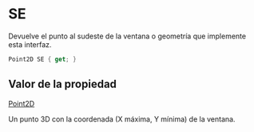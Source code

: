 # SE

Devuelve el punto al sudeste de la ventana o geometría que implemente esta interfaz.

```csharp
Point2D SE { get; }
```

## Valor de la propiedad

[Point2D](../../Point2D.md)

Un punto 3D con la coordenada \(X máxima, Y mínima\) de la ventana.

